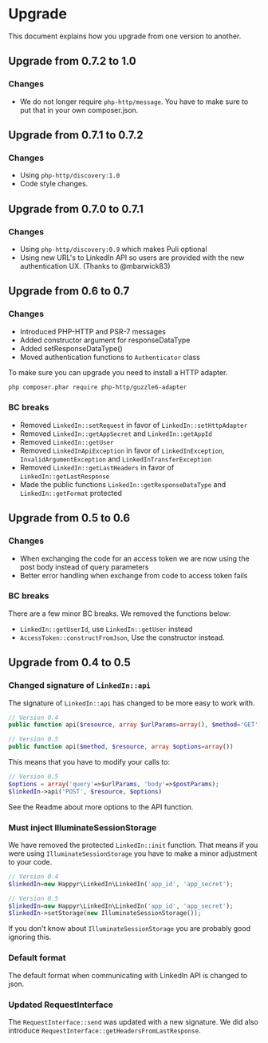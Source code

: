 # Upgrade

This document explains how you upgrade from one version to another. 

## Upgrade from 0.7.2 to 1.0

### Changes

* We do not longer require `php-http/message`. You have to make sure to put that in your own composer.json.

## Upgrade from 0.7.1 to 0.7.2

### Changes

* Using `php-http/discovery:1.0`
* Code style changes.

## Upgrade from 0.7.0 to 0.7.1

### Changes

* Using `php-http/discovery:0.9` which makes Puli optional
* Using new URL's to LinkedIn API so users are provided with the new authentication UX. (Thanks to @mbarwick83)

## Upgrade from 0.6 to 0.7

### Changes

* Introduced PHP-HTTP and PSR-7 messages
* Added constructor argument for responseDataType
* Added setResponseDataType()
* Moved authentication functions to `Authenticator` class  

To make sure you can upgrade you need to install a HTTP adapter.

```bash
php composer.phar require php-http/guzzle6-adapter
```

### BC breaks

* Removed `LinkedIn::setRequest` in favor of `LinkedIn::setHttpAdapter`
* Removed `LinkedIn::getAppSecret` and `LinkedIn::getAppId` 
* Removed `LinkedIn::getUser`
* Removed `LinkedInApiException` in favor of `LinkedInException`, `InvalidArgumentException` and `LinkedInTransferException` 
* Removed `LinkedIn::getLastHeaders` in favor of `LinkedIn::getLastResponse`
* Made the public functions `LinkedIn::getResponseDataType` and `LinkedIn::getFormat` protected

## Upgrade from 0.5 to 0.6

### Changes

* When exchanging the code for an access token we are now using the post body instead of query parameters
* Better error handling when exchange from code to access token fails

### BC breaks

There are a few minor BC breaks. We removed the functions below: 

* `LinkedIn::getUserId`, use `LinkedIn::getUser` instead
* `AccessToken::constructFromJson`, Use the constructor instead. 

## Upgrade from 0.4 to 0.5

### Changed signature of `LinkedIn::api`

The signature of `LinkedIn::api` has changed to be more easy to work with. 
```php
// Version 0.4
public function api($resource, array $urlParams=array(), $method='GET', $postParams=array())

// Version 0.5
public function api($method, $resource, array $options=array())
```

This means that you have to modify your calls to: 
```php
// Version 0.5
$options = array('query'=>$urlParams, 'body'=>$postParams);
$linkedIn->api('POST', $resource, $options)
```
See the Readme about more options to the API function. 

### Must inject IlluminateSessionStorage

We have removed the protected `LinkedIn::init` function. That means if you were using `IlluminateSessionStorage` you have
to make a minor adjustment to your code. 

```php
// Version 0.4
$linkedIn=new Happyr\LinkedIn\LinkedIn('app_id', 'app_secret');

// Version 0.5
$linkedIn=new Happyr\LinkedIn\LinkedIn('app_id', 'app_secret');
$linkedIn->setStorage(new IlluminateSessionStorage());
```

If you don't know about `IlluminateSessionStorage` you are probably good ignoring this. 

### Default format 

The default format when communicating with LinkedIn API is changed to  json. 

### Updated RequestInterface

The `RequestInterface::send` was updated with a new signature. We did also introduce `RequestInterface::getHeadersFromLastResponse`. 
